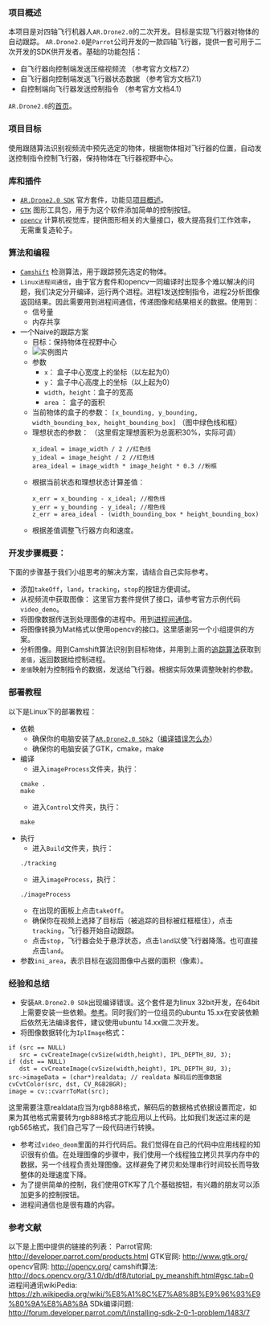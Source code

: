 ### <span id="jump">项目概述</span>
本项目是对四轴飞行机器人`AR.Drone2.0`的二次开发。目标是实现飞行器对物体的自动跟踪。
`AR.Drone2.0`是`Parrot`公司开发的一款四轴飞行器，提供一套可用于二次开发的SDK供开发者。基础的功能包括：
 - 自飞行器向控制端发送压缩视频流 （参考官方文档7.2）
 - 自飞行器向控制端发送飞行器状态数据 （参考官方文档7.1）
 - 自控制端向飞行器发送控制指令 （参考官方文档4.1）

`AR.Drone2.0`的[首页](http://www.parrot.com/zh/products/ardrone-2/)。

### 项目目标
使用跟随算法识别视频流中预先选定的物体，根据物体相对飞行器的位置，自动发送控制指令控制飞行器，保持物体在飞行器视野中心。

### 库和插件
- [`AR.Drone2.0 SDK`][1] 官方套件，功能见[项目概述](#jump)。
- [`GTK`][2] 图形工具包，用于为这个软件添加简单的控制按钮。
- [`opencv`][3] 计算机视觉库，提供图形相关的大量接口，极大提高我们工作效率，无需重复造轮子。

### 算法和编程
- [`Camshift`][4] 检测算法，用于跟踪预先选定的物体。
- `Linux进程间通信`，由于官方套件和opencv一同编译时出现多个难以解决的问题，我们决定分开编译，运行两个进程。进程1发送控制指令，进程2分析图像返回结果。因此需要用到进程间通信，传递图像和结果相关的数据。使用到：
  - 信号量
  - 内存共享
- 一个Naive的<span id="jump2">跟踪方案</span>
  - 目标：保持物体在视野中心
  - ![实例图片][5]
  - 参数
    - `x`： 盒子中心宽度上的坐标（以左起为0）
    - `y`： 盒子中心高度上的坐标（以上起为0）
    - `width`，`height`：盒子的宽高
    - `area` ： 盒子的面积
  - 当前物体的盒子的参数： 
    `[x_bounding, y_bounding, width_bounding_box, height_bounding_box]` （图中绿色线和框）
  - 理想状态的参数：
   （这里假定理想面积为总面积30%，实际可调）
    ```
    x_ideal = image_width / 2 //红色线
    y_ideal = image_height / 2 //红色线
    area_ideal = image_width * image_height * 0.3 //粉框
    ```
  - 根据当前状态和理想状态计算差值：
    ```
    x_err = x_bounding - x_ideal; //橙色线
    y_err = y_bounding - y_ideal; //橙色线
    z_err = area_ideal - (width_bounding_box * height_bounding_box)
    ```
  - 根据差值调整飞行器方向和速度。

### 开发步骤概要：
下面的步骤基于我们小组思考的解决方案，请结合自己实际参考。
- 添加`takeOff`，`land`，`tracking`，`stop`的按钮方便调试。
- 从视频流中获取图像：
    这里官方套件提供了接口，请参考官方示例代码`video_demo`。
- 将图像数据传送到处理图像的进程中。用到[进程间通信][6]。
- 将图像转换为Mat格式以使用opencv的接口。这里感谢另一个小组提供的方案。
- 分析图像。用到Camshift算法识别到目标物体，并用到上面的[追踪算法](#jump2)获取到`差值`，返回数据给控制进程。
- `差值`映射为控制指令的数据，发送给飞行器。根据实际效果调整映射的参数。

### 部署教程
以下是Linux下的部署教程：
- 依赖
  - 确保你的电脑安装了[`AR.Drone2.0 SDk2`][7]（[编译错误怎么办][8]）
  - 确保你的电脑安装了GTK，cmake，make
- 编译
  - 进入`imageProcess`文件夹，执行：
  ```
  cmake .
  make
  ```
  - 进入`Control`文件夹，执行：
  ```
  make
  ```
- 执行
  - 进入`Build`文件夹，执行：
  ```
  ./tracking
  ```
  - 进入`imageProcess`，执行：
  ```
  ./imageProcess
  ```
  - 在出现的面板上点击`takeOff`。
  - 确保你在视频上选择了目标后（被追踪的目标被红框框住），点击`tracking`，飞行器开始自动跟踪。
  - 点击`stop`，飞行器会处于悬浮状态，点击`land`以使飞行器降落。也可直接点击`land`。
- 参数`ini_area`，表示目标在返回图像中占据的面积（像素）。

### 经验和总结
- 安装`AR.Drone2.0 SDk`出现编译错误。这个套件是为linux 32bit开发，在64bit上需要安装一些依赖。[参考][9]。同时我们的一位组员的ubuntu 15.xx在安装依赖后依然无法编译套件，建议使用ubuntu 14.xx做二次开发。
- 将图像数据转化为`IplImage`格式：
```
if (src == NULL)
   src = cvCreateImage(cvSize(width,height), IPL_DEPTH_8U, 3);
if (dst == NULL)
   dst = cvCreateImage(cvSize(width,height), IPL_DEPTH_8U, 3);
src->imageData = (char*)realdata; // realdata 解码后的图像数据
cvCvtColor(src, dst, CV_RGB2BGR);
image = cv::cvarrToMat(src);
```
这里需要注意realdata应当为rgb888格式，解码后的数据格式依据设置而定，如果为其他格式需要转为rgb888格式才能应用以上代码。比如我们发送过来的是rgb565格式，我们自己写了一段代码进行转换。
- 参考过`video_deom`里面的并行代码后。我们觉得在自己的代码中应用线程的知识很有价值。在处理图像的步骤中，我们使用一个线程独立拷贝共享内存中的数据，另一个线程负责处理图像。这样避免了拷贝和处理串行时间较长而导致整体的处理速度下降。
- 为了提供简单的控制，我们使用GTK写了几个基础按钮，有兴趣的朋友可以添加更多的控制按钮。
- 进程间通信也是很有趣的内容。

### 参考文献
以下是上图中提供的链接的列表：
Parrot官网: http://developer.parrot.com/products.html
GTK官网: http://www.gtk.org/
opencv官网: http://opencv.org/
camshift算法: http://docs.opencv.org/3.1.0/db/df8/tutorial_py_meanshift.html#gsc.tab=0
进程间通讯wikiPedia: https://zh.wikipedia.org/wiki/%E8%A1%8C%E7%A8%8B%E9%96%93%E9%80%9A%E8%A8%8A
SDk编译问题: http://forum.developer.parrot.com/t/installing-sdk-2-0-1-problem/1483/7

  [1]: http://developer.parrot.com/products.html
  [2]: http://www.gtk.org/
  [3]: http://opencv.org/
  [4]: http://docs.opencv.org/3.1.0/db/df8/tutorial_py_meanshift.html#gsc.tab=0
  [5]: http://i.stack.imgur.com/4nmex.jpg "实例图片"
  [6]: https://zh.wikipedia.org/wiki/%E8%A1%8C%E7%A8%8B%E9%96%93%E9%80%9A%E8%A8%8A
  [7]: http://developer.parrot.com/products.html
  [8]: http://forum.developer.parrot.com/t/installing-sdk-2-0-1-problem/1483/7
  [9]: http://forum.developer.parrot.com/t/installing-sdk-2-0-1-problem/1483
